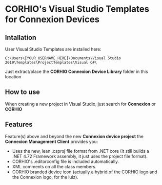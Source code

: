 # CORHIO's Visual Studio Templates for Connexion Devices

## Intallation

User Visual Studio Templates are installed here:

    C:\Users\[YOUR_USERNAME_HERE]\Documents\Visual Studio 2019\Templates\ProjectTemplates\Visual C#\

Just extract/place the **CORHIO Connexion Device Library** folder in this location

## How to use

When creating a new project in Visual Studio, just search for **Connexion** or **CORHIO**

## Features

Feature(s) above and beyond the new **Connexion device project** the **Connexion Management Client** provides you:
 - Uses the new, lean .csproj file format from .NET core (It still builds a .NET 4.72 Framework assembly, it just uses the project file format).
 - CORHIO's .editorconfig file is included automatically.
 - XML comments on all the class members.
 - CORHIO branded device icon (actually a hybrid of the CORHIO logo and the Connexion logo, for the lulz).

